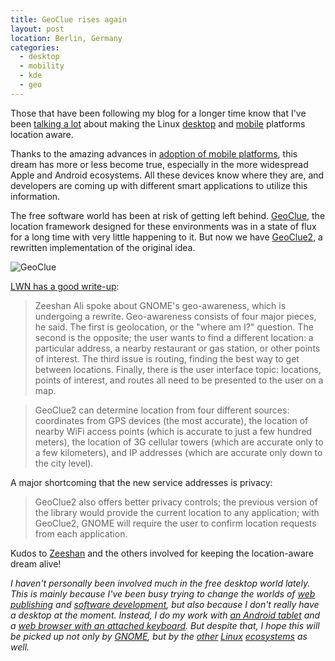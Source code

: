 ```yaml
---
title: GeoClue rises again
layout: post
location: Berlin, Germany
categories:
  - desktop
  - mobility
  - kde
  - geo
---
```

Those that have been following my blog for a longer time know that I've been [talking a lot](http://bergie.iki.fi/blog/category/geo/) about making the Linux [desktop](http://bergie.iki.fi/blog/making_the_gnome_desktop_location-aware/) and [mobile](http://bergie.iki.fi/blog/iphone-geoclue_and_making_mobile_devices_location-aware/) platforms location aware.

Thanks to the amazing advances in [adoption of mobile platforms](http://bergie.iki.fi/blog/mobile-first-web/), this dream has more or less become true, especially in the more widespread Apple and Android ecosystems. All these devices know where they are, and developers are coming up with different smart applications to utilize this information.

The free software world has been at risk of getting left behind. [GeoClue](http://en.wikipedia.org/wiki/GeoClue), the location framework designed for these environments was in a state of flux for a long time with very little happening to it. But now we have [GeoClue2](http://gitorious.org/geoclue2#more), a rewritten implementation of the original idea.

![GeoClue](https://s3.eu-central-1.amazonaws.com/bergie-iki-fi/geoclue-200.png)

[LWN has a good write-up](http://lwn.net/SubscriberLink/562141/d1e7180f05f40d60/):

> Zeeshan Ali spoke about GNOME's geo-awareness, which is undergoing a rewrite. Geo-awareness consists of four major pieces, he said. The first is geolocation, or the "where am I?" question. The second is the opposite; the user wants to find a different location: a particular address, a nearby restaurant or gas station, or other points of interest. The third issue is routing, finding the best way to get between locations. Finally, there is the user interface topic: locations, points of interest, and routes all need to be presented to the user on a map.

> GeoClue2 can determine location from four different sources: coordinates from GPS devices (the most accurate), the location of nearby WiFi access points (which is accurate to just a few hundred meters), the location of 3G cellular towers (which are accurate only to a few kilometers), and IP addresses (which are accurate only down to the city level).

A major shortcoming that the new service addresses is privacy:

> GeoClue2 also offers better privacy controls; the previous version of the library would provide the current location to any application; with GeoClue2, GNOME will require the user to confirm location requests from each application.

Kudos to [Zeeshan](http://www.linkedin.com/in/zeenix) and the others involved for keeping the location-aware dream alive!

*I haven't personally been involved much in the free desktop world lately. This is mainly because I've been busy trying to change the worlds of [web publishing](http://createjs.org/) and [software development](http://noflojs.org/), but also because I don't really have a desktop at the moment. Instead, I do my work with [an Android tablet](http://bergie.iki.fi/blog/working-on-android/) and a [web browser with an attached keyboard](http://www.google.de/intl/en/chrome/devices/chromebook-pixel/). But despite that, I hope this will be picked up not only by [GNOME](http://www.gnome.org/), but by the [other](http://www.ubuntu.com/) [Linux](https://sailfishos.org/) [ecosystems](http://kde.org/) as well.*
